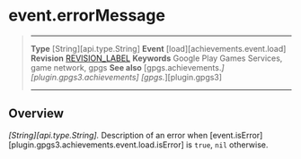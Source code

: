 # event.errorMessage

> --------------------- ------------------------------------------------------------------------------------------
> __Type__              [String][api.type.String]
> __Event__             [load][achievements.event.load]
> __Revision__          [REVISION_LABEL](REVISION_URL)
> __Keywords__          Google Play Games Services, game network, gpgs
> __See also__          [gpgs.achievements.*][plugin.gpgs3.achievements]
>                       [gpgs.*][plugin.gpgs3]
> --------------------- ------------------------------------------------------------------------------------------

## Overview

_[String][api.type.String]._ Description of an error when [event.isError][plugin.gpgs3.achievements.event.load.isError] is `true`, `nil` otherwise.